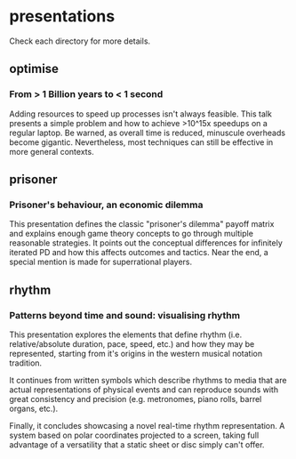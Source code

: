 # presentations

Check each directory for more details.

## optimise
### From > 1 Billion years to < 1 second

Adding resources to speed up processes isn't always feasible. This talk presents a simple problem and how to achieve >10^15x speedups on a regular laptop. Be warned, as overall time is reduced, minuscule overheads become gigantic. Nevertheless, most techniques can still be effective in more general contexts.

## prisoner
### Prisoner's behaviour, an economic dilemma

This presentation defines the classic "prisoner's dilemma" payoff matrix and explains enough game theory concepts to go through multiple reasonable strategies. It points out the conceptual differences for infinitely iterated PD and how this affects outcomes and tactics. Near the end, a special mention is made for superrational players.

## rhythm
### Patterns beyond time and sound: visualising rhythm

This presentation explores the elements that define rhythm (i.e. relative/absolute duration, pace, speed, etc.) and how they may be represented, starting from it's origins in the western musical notation tradition.

It continues from written symbols which describe rhythms to media that are actual representations of physical events and can reproduce sounds with great consistency and precision (e.g. metronomes, piano rolls, barrel organs, etc.).

Finally, it concludes showcasing a novel real-time rhythm representation. A system based on polar coordinates projected to a screen, taking full advantage of a versatility that a static sheet or disc simply can't offer.